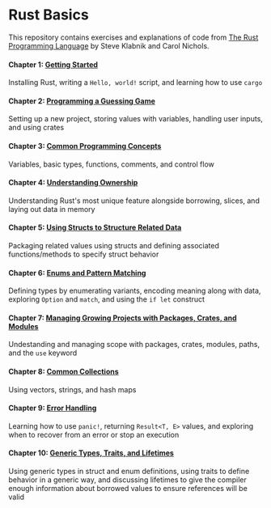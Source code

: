 # Rust Basics

This repository contains exercises and explanations of code from [The Rust Programming Language](https://doc.rust-lang.org/stable/book/title-page.html) by Steve Klabnik and Carol Nichols. 

#### Chapter 1: [Getting Started](https://github.com/shai-github/rust/tree/main/hello_world)

Installing Rust, writing a `Hello, world!` script, and learning how to use `cargo`

#### Chapter 2: [Programming a Guessing Game](https://github.com/shai-github/rust/tree/main/guessing_game)

Setting up a new project, storing values with variables, handling user inputs, and using crates

#### Chapter 3: [Common Programming Concepts](https://github.com/shai-github/rust/tree/main/common_concepts)

Variables, basic types, functions, comments, and control flow

#### Chapter 4: [Understanding Ownership](https://github.com/shai-github/rust/tree/main/ownership)

Understanding Rust's most unique feature alongside borrowing, slices, and laying out data in memory

#### Chapter 5: [Using Structs to Structure Related Data](https://github.com/shai-github/rust/tree/main/structs)

Packaging related values using structs and defining associated functions/methods to specify struct behavior

#### Chapter 6: [Enums and Pattern Matching](https://github.com/shai-github/rust/tree/main/enum)

Defining types by enumerating variants, encoding meaning along with data, exploring `Option` and `match`, and using the `if let` construct

#### Chapter 7: [Managing Growing Projects with Packages, Crates, and Modules](https://github.com/shai-github/rust/tree/main/package)

Undestanding and managing scope with packages, crates, modules, paths, and the `use` keyword

#### Chapter 8: [Common Collections](https://github.com/shai-github/rust/tree/main/collections)

Using vectors, strings, and hash maps

#### Chapter 9: [Error Handling](https://github.com/shai-github/rust/tree/main/errors)

Learning how to use `panic!`, returning `Result<T, E>` values, and exploring when to recover from an error or stop an execution

#### Chapter 10: [Generic Types, Traits, and Lifetimes]()

Using generic types in struct and enum definitions, using traits to define behavior in a generic way, and discussing lifetimes to give the compiler enough information about borrowed values to ensure references will be valid